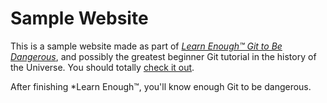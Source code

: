 # Sample Website

This is a sample website made as part of [*Learn Enough™ Git to Be Dangerous*](http://learnenough.com/git-tutorial), and possibly the greatest beginner Git tutorial in the history of the Universe. You should totally [check it out](http://learnenough.com/git-tutorial).

After finishing *Learn Enough™, you'll know enough Git to be dangerous. 
